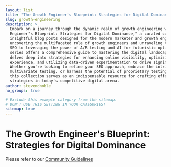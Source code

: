 ```yaml
---
layout: list
title: "The Growth Engineer's Blueprint: Strategies for Digital Dominance"
slug: growth-engineering
description: >
  Embark on a journey through the dynamic realm of growth engineering with "The Growth
  Engineer's Blueprint: Strategies for Digital Dominance," a curated collection of
  insightful blog posts designed for the modern marketer and growth engineer. From
  uncovering the multifaceted role of growth engineers and unraveling the secrets of
  SEO to leveraging the power of A/B testing and AI for futuristic optimization, this
  series offers a comprehensive guide to mastering the digital landscape. Each post
  delves deep into strategies for enhancing online visibility, optimizing user
  experience, and utilizing data-driven experimentation to drive significant growth.
  Whether you're looking to refine your SEO approach, embrace the intricacies of
  multivariate testing, or harness the potential of proprietary testing frameworks,
  this collection serves as an indispensable resource for crafting effective growth
  strategies in today's competitive digital arena.
author: stevendnoble
no_groups: true

# Exclude this example category from the sitemap.
# DON'T USE THIS SETTING IN YOUR CATEGORIES!
sitemap: true
---
```


# The Growth Engineer's Blueprint: Strategies for Digital Dominance

Please refer to our [Community Guidelines](/community-guidelines)
